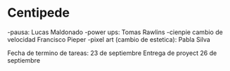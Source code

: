 # Centipede

-pausa: Lucas Maldonado
-power ups: Tomas Rawlins
-cienpie cambio de velocidad Francisco Pieper
-pixel art (cambio de estetica): Pabla Silva

Fecha de termino de tareas: 23 de septiembre
Entrega de proyect 26 de septiembre